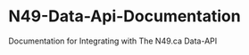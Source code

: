 N49-Data-Api-Documentation
==========================

Documentation for Integrating with The N49.ca Data-API
